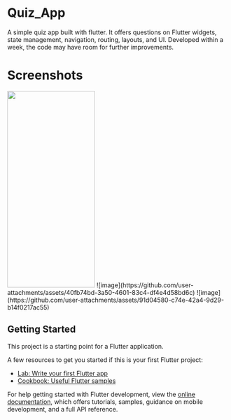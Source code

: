 # Quiz_App

A simple quiz app built with flutter. It offers questions on Flutter widgets, state management, navigation, routing, layouts, and UI. Developed within a week, the code may have room for further improvements.

# Screenshots 
<img src="https://github.com/user-attachments/assets/f8edf7bb-20c5-4f48-8ada-60d663b2c6d9" width="200" height="450">
![image](https://github.com/user-attachments/assets/40fb74bd-3a50-4601-83c4-df4e4d58bd6c)
![image](https://github.com/user-attachments/assets/91d04580-c74e-42a4-9d29-b14f0217ac55)


## Getting Started

This project is a starting point for a Flutter application.

A few resources to get you started if this is your first Flutter project:

- [Lab: Write your first Flutter app](https://docs.flutter.dev/get-started/codelab)
- [Cookbook: Useful Flutter samples](https://docs.flutter.dev/cookbook)

For help getting started with Flutter development, view the
[online documentation](https://docs.flutter.dev/), which offers tutorials,
samples, guidance on mobile development, and a full API reference.
